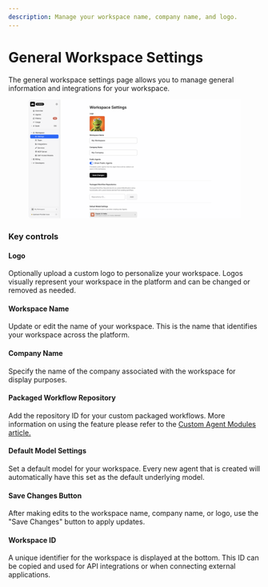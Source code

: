 ```yaml
---
description: Manage your workspace name, company name, and logo.
---
```


# General Workspace Settings

The general workspace settings page allows you to manage general information and integrations for your workspace.&#x20;

<figure><img src="../.gitbook/assets/Workspace Settings.png" alt=""><figcaption></figcaption></figure>

### Key controls

#### **Logo**

Optionally upload a custom logo to personalize your workspace. Logos visually represent your workspace in the platform and can be changed or removed as needed.

#### **Workspace Name**

Update or edit the name of your workspace. This is the name that identifies your workspace across the platform.

#### **Company Name**

Specify the name of the company associated with the workspace for display purposes.

#### Packaged Workflow Repository

Add the repository ID for your custom packaged workflows. More information on using the feature please refer to the [Custom Agent Modules article. ](../deployment-of-ai-agents/custom-agent-modules-using-packaged-workflows.md)

#### Default Model Settings

Set a default model for your workspace. Every new agent that is created will automatically have this set as the default underlying model.&#x20;

#### **Save Changes Button**

After making edits to the workspace name, company name, or logo, use the "Save Changes" button to apply updates.

#### **Workspace ID**

A unique identifier for the workspace is displayed at the bottom. This ID can be copied and used for API integrations or when connecting external applications.
